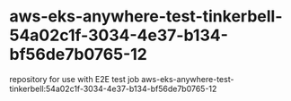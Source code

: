 # aws-eks-anywhere-test-tinkerbell-54a02c1f-3034-4e37-b134-bf56de7b0765-12
repository for use with E2E test job aws-eks-anywhere-test-tinkerbell:54a02c1f-3034-4e37-b134-bf56de7b0765-12
